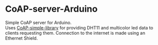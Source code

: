 # CoAP-server-Arduino
Simple CoAP server for Arduino. <br>
Uses [CoAP-simple-library](https://github.com/hirotakaster/CoAP-simple-library) for providing DHT11 and multicolor led data to clients requesting them. Connection to the internet is made using an Ethernet Shield.
